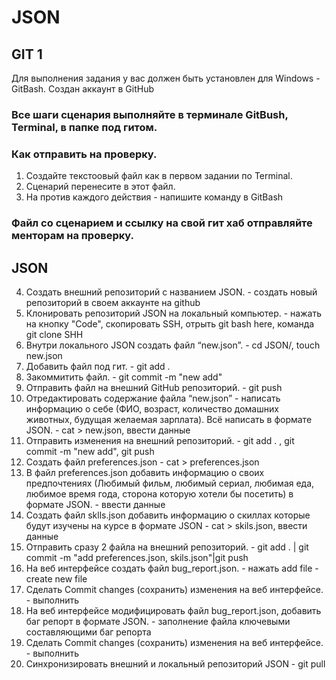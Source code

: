 # JSON

## GIT 1

Для выполнения задания у вас должен быть установлен для Windows - GitBash.
Создан аккаунт в GitHub

### Все шаги сценария выполняйте в терминале GitBush, Terminal, в папке под гитом.

### Как отправить на проверку.
 1. Создайте текстоовый файл как в первом задании по Terminal.
 2. Сценарий перенесите в этот файл.
 3. На против каждого действия - напишите команду в GitBash

### Файл со сценарием и ссылку на свой гит хаб отправляйте менторам на проверку.

## JSON
 4. Создать внешний репозиторий c названием JSON. - создать новый репозиторий в своем аккаунте на github
 5. Клонировать репозиторий JSON на локальный компьютер. - нажать на кнопку "Code", скопировать SSH, отрыть git bash here, команда git clone SHH 
 6. Внутри локального JSON создать файл “new.json”. - cd JSON/, touch new.json
 7. Добавить файл под гит. - git add .
 8. Закоммитить файл. - git commit -m "new add"
 9. Отправить файл на внешний GitHub репозиторий. - git push
 10. Отредактировать содержание файла “new.json” - написать информацию о себе (ФИО, возраст, количество домашних животных, будущая желаемая зарплата). Всё написать в формате JSON. - cat > new.json, ввести данные
 11. Отправить изменения на внешний репозиторий. - git add .  , git commit -m "new add", git push
 12. Создать файл preferences.json - cat > preferences.json
 13. В файл preferences.json добавить информацию о своих предпочтениях (Любимый фильм, любимый сериал, любимая еда, любимое время года, сторона которую хотели бы посетить) в формате JSON. - ввести данные 
 14. Создать файл sklls.json добавить информацию о скиллах которые будут изучены на курсе в формате JSON - cat > skils.json, ввести данные
 15. Отправить сразу 2 файла на внешний репозиторий. - git add . | git commit -m "add preferences.json, skils.json"|git push
 16. На веб интерфейсе создать файл bug_report.json. - нажать add file - create new file 
 17. Сделать Commit changes (сохранить) изменения на веб интерфейсе. - выполнить 
 18. На веб интерфейсе модифицировать файл bug_report.json, добавить баг репорт в формате JSON. - заполнение файла ключевыми составляющими баг репорта
 19. Сделать Commit changes (сохранить) изменения на веб интерфейсе. - выполнить 
 20. Синхронизировать внешний и локальный репозиторий JSON - git pull
